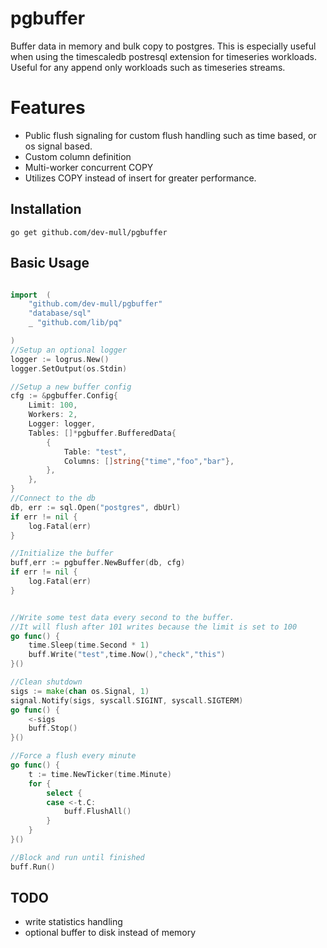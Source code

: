 # pgbuffer
Buffer data in memory and bulk copy to postgres. This is especially useful when using the timescaledb postresql extension for timeseries workloads.
Useful for any append only workloads such as timeseries streams.

# Features
- Public flush signaling for custom flush handling such as time based, or os signal based.
- Custom column definition
- Multi-worker concurrent COPY
- Utilizes COPY instead of insert for greater performance.
## Installation
```shell
go get github.com/dev-mull/pgbuffer
```
## Basic Usage

```go

import 	(
    "github.com/dev-mull/pgbuffer"
    "database/sql"
    _ "github.com/lib/pq"

)
//Setup an optional logger
logger := logrus.New()
logger.SetOutput(os.Stdin)

//Setup a new buffer config
cfg := &pgbuffer.Config{
    Limit: 100,
    Workers: 2,
    Logger: logger, 
    Tables: []*pgbuffer.BufferedData{
    	{
    		Table: "test",
    		Columns: []string{"time","foo","bar"},
    	},
    },
}
//Connect to the db
db, err := sql.Open("postgres", dbUrl)
if err != nil {
    log.Fatal(err)
}

//Initialize the buffer
buff,err := pgbuffer.NewBuffer(db, cfg)
if err != nil {
    log.Fatal(err)
}


//Write some test data every second to the buffer.
//It will flush after 101 writes because the limit is set to 100
go func() {
    time.Sleep(time.Second * 1)
    buff.Write("test",time.Now(),"check","this")
}()

//Clean shutdown
sigs := make(chan os.Signal, 1)
signal.Notify(sigs, syscall.SIGINT, syscall.SIGTERM)
go func() {
    <-sigs
    buff.Stop()
}()

//Force a flush every minute
go func() {
    t := time.NewTicker(time.Minute)
    for {
        select {
        case <-t.C:
            buff.FlushAll()
        }   
    }
}()

//Block and run until finished
buff.Run()


```
## TODO
- write statistics handling
- optional buffer to disk instead of memory
